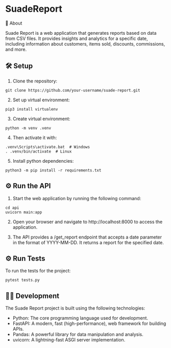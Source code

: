 # SuadeReport
📖 About

Suade Report is a web application that generates reports based on data from CSV files. It provides insights and analytics for a specific date, including information about customers, items sold, discounts, commissions, and more.

## 🛠️ Setup


1. Clone the repository:

```
git clone https://github.com/your-username/suade-report.git
```

2. Set up virtual environment:

```
pip3 install virtualenv
```
3. Create virtual environment:
``` 
python -m venv .venv
```

4. Then activate it with:

```
.venv\Scripts\activate.bat  # Windows
. .venv/bin/activate  # Linux
```

5. Install python dependencies:

```
python3 -m pip install -r requirements.txt
```

## ⚙️ Run the API

1. Start the web application by running the following command:

```
cd api
uvicorn main:app 
```
2. Open your browser and navigate to http://localhost:8000 to access the application.

3. The API provides a /get_report endpoint that accepts a date parameter in the format of YYYY-MM-DD. It returns a report for the specified date.

## ⚙️ Run Tests
To run the tests for the project:

```
pytest tests.py
```

## 🧑‍💻 Development
The Suade Report project is built using the following technologies:

- Python: The core programming language used for development.
- FastAPI: A modern, fast (high-performance), web framework for building APIs.
- Pandas: A powerful library for data manipulation and analysis.
- uvicorn: A lightning-fast ASGI server implementation.
